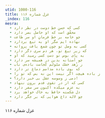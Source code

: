 ```yaml
---
utid: 1000-116
title: غزل شماره ۱۱۶
_index: 116
mesra:
  - کسی که حسنِ خطِ دوست در نظر دارد
  - محقّق است که او حاصل بصر دارد
  - چو خامه بر خطِ فرمانِ او سر طاعت
  - نهاده ایم مگر او به تیغ بردارد
  - کسی به وصل تو چون شمع یافت پروانه
  - که زیر تیغ تو، هر دم سری دگر دارد
  - به پای بوس تو دستِ کسی رسید که او
  - چو آستانه بدین در همیشه سر دارد
  - ز زُهد خشک ملولم کجاست باده‌ی ناب
  - که بوی باده مدامم دماغ تر دارد
  - ز باده هیچت اگر نیست این نه بس که تو را
  - دمی ز وسوسه عقل بی خبر دارد؟!
  - کسی که از در تقوی قدم برون ننهاد
  - به عزم میکده اکنون سر سفر دارد
  - دل شکسته حافظ به خاک خواهد برد
  - چو لاله داغ هوایی که بر جگر دارد
---
```

غزل شماره ۱۱۶
